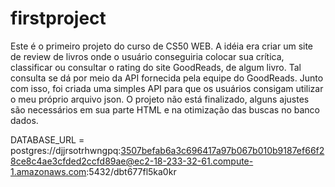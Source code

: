 # firstproject
 Este é o primeiro projeto do curso de CS50 WEB. A idéia era criar um site de review de livros onde o usuário conseguiria colocar sua crítica, classificar ou consultar o rating do site GoodReads, de algum livro. Tal consulta se dá por meio da API fornecida pela equipe do GoodReads. Junto com isso, foi criada uma simples API para que os usuários consigam utilizar o meu próprio arquivo json.
 O projeto não está finalizado, alguns ajustes são necessários em sua parte HTML e na otimização das buscas no banco dados.
 
 
 DATABASE_URL = postgres://djjrsotrhwngpq:3507befab6a3c696417a97b067b010b9187ef66f28ce8c4ae3cfded2ccfd89ae@ec2-18-233-32-61.compute-1.amazonaws.com:5432/dbt677fl5ka0kr

